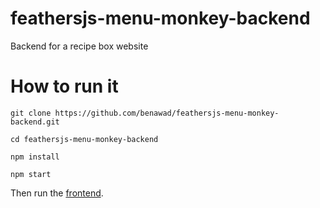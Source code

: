 # feathersjs-menu-monkey-backend

Backend for a recipe box website

# How to run it

`git clone https://github.com/benawad/feathersjs-menu-monkey-backend.git`

`cd feathersjs-menu-monkey-backend`

`npm install`

`npm start`

Then run the [frontend](https://github.com/benawad/react-menu-monkey-client/tree/master).
